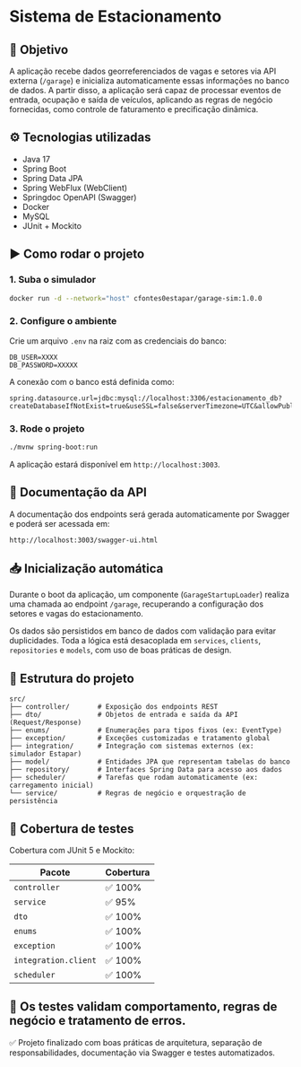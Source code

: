 # Sistema de Estacionamento

## 🚀 Objetivo

A aplicação recebe dados georreferenciados de vagas e setores via API externa (`/garage`) e inicializa automaticamente
essas informações no banco de dados. A partir disso, a aplicação será capaz de processar eventos de entrada, ocupação e
saída de veículos, aplicando as regras de negócio fornecidas, como controle de faturamento e precificação dinâmica.

## ⚙️ Tecnologias utilizadas

- Java 17
- Spring Boot
- Spring Data JPA
- Spring WebFlux (WebClient)
- Springdoc OpenAPI (Swagger)
- Docker
- MySQL
- JUnit + Mockito

## ▶️ Como rodar o projeto

### 1. Suba o simulador

```bash
docker run -d --network="host" cfontes0estapar/garage-sim:1.0.0
```

### 2. Configure o ambiente

Crie um arquivo `.env` na raiz com as credenciais do banco:

```
DB_USER=XXXX
DB_PASSWORD=XXXXX
```

A conexão com o banco está definida como:

```
spring.datasource.url=jdbc:mysql://localhost:3306/estacionamento_db?createDatabaseIfNotExist=true&useSSL=false&serverTimezone=UTC&allowPublicKeyRetrieval=true
```

### 3. Rode o projeto

```bash
./mvnw spring-boot:run
```

A aplicação estará disponível em `http://localhost:3003`.

## 📄 Documentação da API

A documentação dos endpoints será gerada automaticamente por Swagger e poderá ser acessada em:

```
http://localhost:3003/swagger-ui.html
```

## 📥 Inicialização automática

Durante o boot da aplicação, um componente (`GarageStartupLoader`) realiza uma chamada ao endpoint `/garage`,
recuperando a configuração dos setores e vagas do estacionamento.

Os dados são persistidos em banco de dados com validação para evitar duplicidades. Toda a lógica está desacoplada em
`services`, `clients`, `repositories` e `models`, com uso de boas práticas de design.

## 📁 Estrutura do projeto

```
src/
├── controller/       # Exposição dos endpoints REST
├── dto/              # Objetos de entrada e saída da API (Request/Response)
├── enums/            # Enumerações para tipos fixos (ex: EventType)
├── exception/        # Exceções customizadas e tratamento global
├── integration/      # Integração com sistemas externos (ex: simulador Estapar)
├── model/            # Entidades JPA que representam tabelas do banco
├── repository/       # Interfaces Spring Data para acesso aos dados
├── scheduler/        # Tarefas que rodam automaticamente (ex: carregamento inicial)
└── service/          # Regras de negócio e orquestração de persistência
```

## 🧪 Cobertura de testes

Cobertura com JUnit 5 e Mockito:

| Pacote               | Cobertura |
|----------------------|-----------|
| `controller`         | ✅ 100%    |
| `service`            | ✅ 95%     |
| `dto`                | ✅ 100%    |
| `enums`              | ✅ 100%    |
| `exception`          | ✅ 100%    |
| `integration.client` | ✅ 100%    |
| `scheduler`          | ✅ 100%    |

🧼 Os testes validam comportamento, regras de negócio e tratamento de erros.
---

✅ Projeto finalizado com boas práticas de arquitetura, separação de responsabilidades, documentação via Swagger e testes
automatizados.